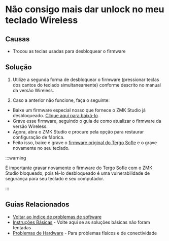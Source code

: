 # Não consigo mais dar unlock no meu teclado Wireless

## Causas

- Trocou as teclas usadas para desbloquear o firmware

## Solução

1. Utilize a segunda forma de desbloquear o firmware (pressionar teclas dos cantos do teclado simultaneamente) conforme descrito no manual da versão Wireless.

2. Caso a anterior não funcione, faça o seguinte:
- Baixe um firmware especial nosso que fornece o ZMK Studio já desbloqueado. [Clique aqui para baixá-lo](https://drive.google.com/file/d/10Cg9ifkHMFN5sqUrocjji1m3S-rXUi6Z/view?usp=sharing).
- Grave esse firmware, seguindo o guia de como atualizar o firmware da versão Wireless.
- Agora, abra o ZMK Studio e procure pela opção para restaurar configuração de fábrica.
- Feito isso, baixe e grave o [firmware original do Tergo Sofle](https://github.com/TergoTeclados/zmk-config-tergo-sofle/releases) e o grave novamente no seu teclado.

:::warning

É importante gravar novamente o firmware do Tergo Sofle com o ZMK Studio bloqueado, pois tê-lo desbloqueado é uma vulnerabilidade de segurança para seu teclado e seu computador.

:::

## Guias Relacionados

- [Voltar ao índice de problemas de software](./README.md)
- [Instruções Básicas](../README.md) - Volte aqui se as soluções básicas não foram tentadas
- [Problemas de Hardware](../hardware/README.md) - Para problemas físicos e de conectividade
